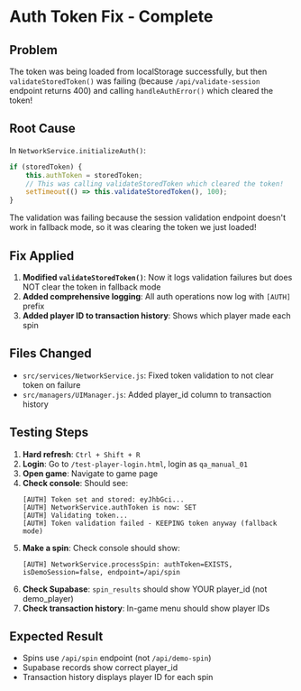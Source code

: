 # Auth Token Fix - Complete

## Problem
The token was being loaded from localStorage successfully, but then `validateStoredToken()` was failing (because `/api/validate-session` endpoint returns 400) and calling `handleAuthError()` which cleared the token!

## Root Cause
In `NetworkService.initializeAuth()`:
```javascript
if (storedToken) {
    this.authToken = storedToken;
    // This was calling validateStoredToken which cleared the token!
    setTimeout(() => this.validateStoredToken(), 100);
}
```

The validation was failing because the session validation endpoint doesn't work in fallback mode, so it was clearing the token we just loaded!

## Fix Applied
1. **Modified `validateStoredToken()`**: Now it logs validation failures but does NOT clear the token in fallback mode
2. **Added comprehensive logging**: All auth operations now log with `[AUTH]` prefix
3. **Added player ID to transaction history**: Shows which player made each spin

## Files Changed
- `src/services/NetworkService.js`: Fixed token validation to not clear token on failure
- `src/managers/UIManager.js`: Added player_id column to transaction history

## Testing Steps
1. **Hard refresh**: `Ctrl + Shift + R`
2. **Login**: Go to `/test-player-login.html`, login as `qa_manual_01`
3. **Open game**: Navigate to game page
4. **Check console**: Should see:
   ```
   [AUTH] Token set and stored: eyJhbGci...
   [AUTH] NetworkService.authToken is now: SET
   [AUTH] Validating token...
   [AUTH] Token validation failed - KEEPING token anyway (fallback mode)
   ```
5. **Make a spin**: Check console should show:
   ```
   [AUTH] NetworkService.processSpin: authToken=EXISTS, isDemoSession=false, endpoint=/api/spin
   ```
6. **Check Supabase**: `spin_results` should show YOUR player_id (not demo_player)
7. **Check transaction history**: In-game menu should show player IDs

## Expected Result
- Spins use `/api/spin` endpoint (not `/api/demo-spin`)
- Supabase records show correct player_id
- Transaction history displays player ID for each spin

